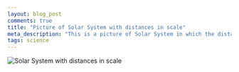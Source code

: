 ```yaml
---
layout: blog_post
comments: true
title: "Picture of Solar System with distances in scale"
meta_description: "This is a picture of Solar System in which the distances between planets and other objects are in scale."
tags: science
---
```


<div class='isFullScreenWide isTextCentered hasBackgroundColorShade10'>
  <img src='/image/blog/2016-01-16-solar-system-with-distances-in-scale/0010_solar_system_distances_in_scale.png' alt='Solar System with distances in scale' class='isMax600PxWide'>
  <br>
</div>